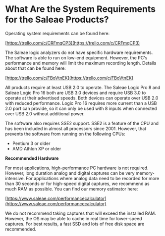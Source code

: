 # What Are the System Requirements for the Saleae Products?

Operating system requirements can be found here:

[https://trello.com/c/CRFmqCP3](https://trello.com/c/CRFmqCP3)

The Saleae logic analyzers do not have specific hardware requirements. The software is able to run on low-end equipment. However, the PC's performance and memory will limit the maximum recording length. Details about that can be found here:

[https://trello.com/c/FBoVtnEK](https://trello.com/c/FBoVtnEK)

All products require at least USB 2.0 to operate. The Saleae Logic Pro 8 and Saleae Logic Pro 16 both are USB 3.0 devices and require USB 3.0 to operate at their advertised speeds. Both devices can operate over USB 2.0 with reduced performance. Logic Pro 16 requires more current than a USB 2.0 port can provide, so it can only be used with 8 inputs when connected over USB 2.0 without additional power.

The software also requires SSE2 support. SSE2 is a feature of the CPU and has been included in almost all processors since 2001. However, that prevents the software from running on the following CPUs:

* Pentium 3 or older
* AMD Athlon XP or older

**Recommended Hardware**

For most applications, high-performance PC hardware is not required. However, long duration analog and digital captures can be very memory-intensive. For applications where analog data need to be recorded for more than 30 seconds or for high-speed digital captures, we recommend as much RAM as possible. You can find our memory estimator here:

[https://www.saleae.com/performancecalculator](https://www.saleae.com/performancecalculator)

We do not recommend taking captures that will exceed the installed RAM. However, the OS may be able to cache in real time for lower-speed captures. For best results, a fast SSD and lots of free disk space are recommended.

